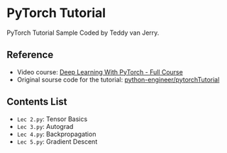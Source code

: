 # PyTorch Tutorial
PyTorch Tutorial Sample Coded by Teddy van Jerry.

## Reference
- Video course: [Deep Learning With PyTorch - Full Course](https://youtu.be/c36lUUr864M)
- Original sourse code for the tutorial: [python-engineer/pytorchTutorial](https://github.com/python-engineer/pytorchTutorial)

## Contents List
- `Lec 2.py`: Tensor Basics
- `Lec 3.py`: Autograd
- `Lec 4.py`: Backpropagation
- `Lec 5.py`: Gradient Descent
